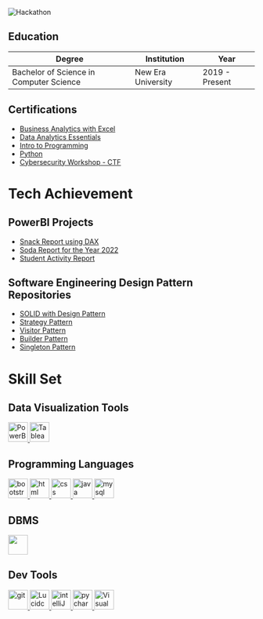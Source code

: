 
![Hackathon](https://github.com/user-attachments/assets/0fffbcb0-9d85-4d41-8f4f-22e413167971)


## Education

| Degree                                    | Institution          | Year    |
| ----------------------------------------- | --------------------| -------|
| Bachelor of Science in Computer Science   | New Era University  | 2019 - Present   |


## Certifications
- [Business Analytics with Excel](https://drive.google.com/file/d/1-0zlC1q5KSwFh7h0B2eHwtPakAq9CewA/view?usp=sharing)
- [Data Analytics Essentials](https://www.credly.com/badges/31ee9b57-0f39-46fc-b615-0cce8ff60980)
- [Intro to Programming](https://drive.google.com/file/d/1LlIPp4I04kQQ5irBVcw7hw-DGwl2PnBi/view?usp=sharing)
- [Python](https://drive.google.com/file/d/1zEv7uCDIEYCbCgMPTa80LL_85s1HQ43W/view?usp=sharing)
- [Cybersecurity Workshop - CTF](https://drive.google.com/file/d/1wAN4DlExeWl1rXumVXiGrKb6xyQJRbb7/view?usp=sharing)

# Tech Achievement
## PowerBI Projects
- [Snack Report using DAX](https://app.powerbi.com/view?r=eyJrIjoiZTE2YWIwNmEtOTVmZi00Nzg4LThiNDUtNGM0YjZhZjI1ZTA1IiwidCI6IjFhNDE4MTI5LTBlZWUtNDU1ZC04NDFiLWRlZDc0ZDI4MjdhZiIsImMiOjEwfQ%3D%3D)
- [Soda Report for the Year 2022](https://app.powerbi.com/view?r=eyJrIjoiMjdmN2MxYjMtN2ExZC00YzgwLTlhOTUtNzk3YWM3MmIwMzU4IiwidCI6IjFhNDE4MTI5LTBlZWUtNDU1ZC04NDFiLWRlZDc0ZDI4MjdhZiIsImMiOjEwfQ%3D%3D)
- [Student Activity Report](https://app.powerbi.com/view?r=eyJrIjoiYzg0MjcwZjMtNjExYi00MmFmLWE0MWMtNjFlZTQ1MDQzZTQ1IiwidCI6IjFhNDE4MTI5LTBlZWUtNDU1ZC04NDFiLWRlZDc0ZDI4MjdhZiIsImMiOjEwfQ%3D%3D)

## Software Engineering Design Pattern Repositories
- [SOLID with Design Pattern](https://github.com/rnnthnysy/SOLIDwithDesignPattern.git)
- [Strategy Pattern](https://github.com/rnnthnysy/strategyPattern.git)
- [Visitor Pattern](https://github.com/rnnthnysy/visitorPattern.git)
- [Builder Pattern](https://github.com/rnnthnysy/builderPattern.git)
- [Singleton Pattern](https://github.com/rnnthnysy/singletonPattern.git)

# Skill Set
## Data Visualization Tools
<p align="left"> 
    <a href="https://powerbi.microsoft.com/en-us/desktop/" target="_blank" rel="noreferrer"> 
      <img src="https://github.com/onemarc/tech-icons/blob/main/icons/powerbi-white.svg" alt="PowerBI" width="40" height="40"/> 
    </a> 
    <a href="https://public.tableau.com/" target="_blank" rel="noreferrer"> 
      <img src="https://github.com/onemarc/tech-icons/blob/main/icons/tableau.svg" alt="Tableau Public" width="40" height="40"/> 
    </a> 
</p>

## Programming Languages
<p align="left"> 
    <a href="https://getbootstrap.com" target="_blank" rel="noreferrer"> 
      <img src="https://github.com/onemarc/tech-icons/blob/main/icons/bootstrap-dark.svg" alt="bootstrap" width="40" height="40"/> 
    </a> 
    <a href="https://developer.mozilla.org/en-US/docs/Web/HTML" target="_blank" rel="noreferrer">
      <img src="https://github.com/onemarc/tech-icons/blob/main/icons/html.svg" alt="html" width="40" height="40"/>
    </a>
    <a href="https://www.w3schools.com/css/" target="_blank" rel="noreferrer"> 
      <img src="https://github.com/onemarc/tech-icons/blob/main/icons/css.svg" alt="css" width="40" height="40"/> 
    </a>   
    <a href="https://www.java.com" target="_blank" rel="noreferrer"> 
      <img src="https://github.com/onemarc/tech-icons/blob/main/icons/java-dark.svg" alt="java" width="40" height="40"/> 
    </a> 
    <a href="https://www.mysql.com/" target="_blank" rel="noreferrer"> 
      <img src="https://github.com/onemarc/tech-icons/blob/main/icons/mysql-dark.svg" alt="mysql" width="40" height="40"/> 
    </a> 
</p>

## DBMS
<p align="left"> 
    <a href="https://www.ibm.com/products/db2" target="_blank" rel="noreferrer"> 
      <img src="https://github.com/onemarc/tech-icons/blob/main/icons/ibmcloud.svg" width="40" height="40"/> 
    </a> 
</p>

## Dev Tools
<p align="left">
    <a href="https://github.com/" target="_blank" rel="noreferrer"> 
      <img src="https://github.com/onemarc/tech-icons/blob/main/icons/github-dark.svg" alt="git" width="40" height="40"/> 
    </a>
    <a href="https://www.lucidchart.com/" target="_blank" rel="noreferrer"> 
      <img src="https://encrypted-tbn0.gstatic.com/images?q=tbn:ANd9GcQL7b9P_feX1yThfg-k6-N0TyGHKMa5a7YusA&s" alt="Lucidchart" width="40" height="40"/> 
    </a> 
    <a href="https://www.jetbrains.com/idea/" target="_blank" rel="noreferrer"> 
      <img src="https://github.com/onemarc/tech-icons/blob/main/icons/pycharm-light.svg" alt="intelliJ" width="40" height="40"/> 
    </a>
    <a href="https://www.jetbrains.com/pycharm/" target="_blank" rel="noreferrer"> 
      <img src="https://github.com/onemarc/tech-icons/blob/main/icons/intellijidea-dark.svg" alt="pycharm" width="40" height="40"/> 
    </a>
    <a href="https://visualstudio.microsoft.com/" target="_blank" rel="noreferrer"> 
      <img src="https://github.com/onemarc/tech-icons/blob/main/icons/vscode-dark.svg" alt="Visual Studio" width="40" height="40"/> 
    </a> 
</p>
